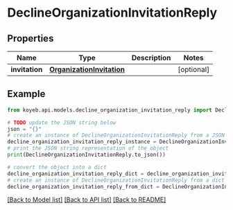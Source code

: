 # DeclineOrganizationInvitationReply


## Properties

Name | Type | Description | Notes
------------ | ------------- | ------------- | -------------
**invitation** | [**OrganizationInvitation**](OrganizationInvitation.md) |  | [optional] 

## Example

```python
from koyeb.api.models.decline_organization_invitation_reply import DeclineOrganizationInvitationReply

# TODO update the JSON string below
json = "{}"
# create an instance of DeclineOrganizationInvitationReply from a JSON string
decline_organization_invitation_reply_instance = DeclineOrganizationInvitationReply.from_json(json)
# print the JSON string representation of the object
print(DeclineOrganizationInvitationReply.to_json())

# convert the object into a dict
decline_organization_invitation_reply_dict = decline_organization_invitation_reply_instance.to_dict()
# create an instance of DeclineOrganizationInvitationReply from a dict
decline_organization_invitation_reply_from_dict = DeclineOrganizationInvitationReply.from_dict(decline_organization_invitation_reply_dict)
```
[[Back to Model list]](../README.md#documentation-for-models) [[Back to API list]](../README.md#documentation-for-api-endpoints) [[Back to README]](../README.md)


